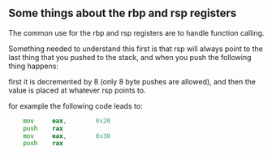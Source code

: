 ## Some things about the rbp and rsp registers

The common use for the rbp and rsp registers are to handle function calling.

Something needed to understand this first is that rsp will always point to the last thing that you pushed to the stack, and when you push the following thing happens:

first it is decremented by 8 (only 8 byte pushes are allowed), and then the value is placed at whatever rsp points to.

for example the following code leads to:

```asm
    mov     eax,        0x20
    push    rax
    mov     eax,        0x30
    push    rax
```